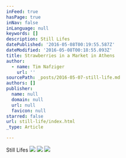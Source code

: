 ```yaml
---
inFeed: true
hasPage: true
inNav: false
inLanguage: null
keywords: []
description: Still Lifes
datePublished: '2016-05-08T00:19:55.587Z'
dateModified: '2016-05-08T00:18:55.093Z'
title: Strawberries in a Market in Athens
author:
  - name: Tim Nafziger
    url: ''
sourcePath: _posts/2016-05-07-still-life.md
authors: []
publisher:
  name: null
  domain: null
  url: null
  favicon: null
starred: false
url: still-life/index.html
_type: Article

---
```

Still Lifes
![](https://the-grid-user-content.s3-us-west-2.amazonaws.com/bf520a72-a757-4427-8f49-d382b9d20872.jpg)
![](https://the-grid-user-content.s3-us-west-2.amazonaws.com/d548b7be-bd8b-4c2d-a986-268d96e2b577.jpg)
![](https://the-grid-user-content.s3-us-west-2.amazonaws.com/9effc574-4a62-4282-91e6-d65d15c3698f.jpg)